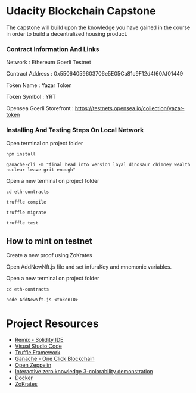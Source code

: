 # Udacity Blockchain Capstone

The capstone will build upon the knowledge you have gained in the course in order to build a decentralized housing product. 


### Contract Information And Links

Network : Ethereum Goerli Testnet

Contract Address : 0x55064059603706e5E05Ca81c9F12d4f60Af01449

Token Name : Yazar Token

Token Symbol : YRT

Opensea Goerli Storefront : https://testnets.opensea.io/collection/yazar-token

### Installing And Testing Steps On Local Network

Open terminal on project folder

```
npm install
```

```
ganache-cli -m "final head into version loyal dinosaur chimney wealth nuclear leave grit enough"
```

Open a new terminal on project folder

```
cd eth-contracts
```

```
truffle compile
```

```
truffle migrate
```

```
truffle test
```

## How to mint on testnet

Create a new proof using ZoKrates

Open AddNewNft.js file and set infuraKey and mnemonic variables.

Open a new terminal on project folder

```
cd eth-contracts
```

```
node AddNewNft.js <tokenID>
```


# Project Resources

* [Remix - Solidity IDE](https://remix.ethereum.org/)
* [Visual Studio Code](https://code.visualstudio.com/)
* [Truffle Framework](https://truffleframework.com/)
* [Ganache - One Click Blockchain](https://truffleframework.com/ganache)
* [Open Zeppelin ](https://openzeppelin.org/)
* [Interactive zero knowledge 3-colorability demonstration](http://web.mit.edu/~ezyang/Public/graph/svg.html)
* [Docker](https://docs.docker.com/install/)
* [ZoKrates](https://github.com/Zokrates/ZoKrates)
